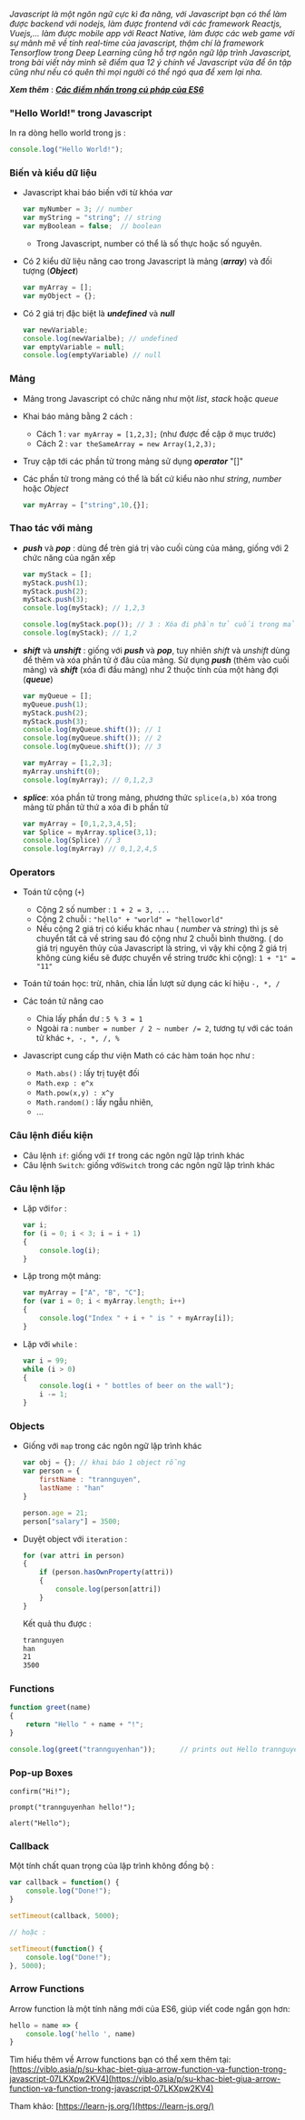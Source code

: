 *Javascript là một ngôn ngữ cực kì đa năng, với Javascript bạn có thể làm được backend với nodejs, làm được frontend với các framework Reactjs, Vuejs,... làm được mobile app với React Native, làm được các web game với sự mãnh mẽ về tính real-time của javascript, thậm chí là framework Tensorflow trong Deep Learning cũng hỗ trợ ngôn ngữ lập trình Javascript, trong bài viết này mình sẽ điểm qua 12 ý chính về Javascript vừa để ôn tập cũng như nếu có quên thì mọi người có thể ngó qua để xem lại nha.*

***Xem thêm*** : [***Các điểm nhấn trong cú pháp của ES6***](https://www.tailieubkhn.com/2022/05/cac-diem-nhan-trong-cu-phap-es6.html)

### "Hello World!" trong Javascript
In ra dòng hello world trong js : 
```javascript
console.log("Hello World!");
```

### Biến và kiểu dữ liệu 
- Javascript khai báo biến với từ khóa *var*
    ```javascript
    var myNumber = 3; // number
    var myString = "string"; // string
    var myBoolean = false;	// boolean
    ```
    - Trong Javascript, number có thể là số thực hoặc số nguyên.

- Có 2 kiểu dữ liệu nâng cao trong Javascript là mảng (***array***) và đối tượng (***Object***)
    ```javascript
    var myArray = [];
    var myObject = {};
    ```

+ Có 2 giá trị đặc biệt là ***undefined*** và ***null***
    ```javascript
    var newVariable;
    console.log(newVarialbe); // undefined
    var emptyVariable = null;
    console.log(emptyVariable) // null
    ```   

### Mảng 
- Mảng trong Javascript có chức năng như một *list*, *stack* hoặc *queue*
- Khai báo mảng bằng 2 cách : 
    - Cách 1 :  `var myArray = [1,2,3];` (như được đề cập ở mục trước)
    - Cách 2 : `var theSameArray = new Array(1,2,3);`

- Truy cập tới các phần tử trong mảng sử dụng ***operator*** "[]"
- Các phần tử trong mảng có thể là bất cứ kiểu nào như *string*, *number* hoặc *Object*
    ```javascript
    var myArray = ["string",10,{}];
    ```
    
### Thao tác với mảng
- ***push*** và ***pop*** : dùng để trèn giá trị vào cuối cùng của mảng, giống với 2 chức năng của ngăn xếp
    ```javascript
    var myStack = [];
    myStack.push(1);
    myStack.push(2);
    myStack.push(3);
    console.log(myStack); // 1,2,3

    console.log(myStack.pop()); // 3 : Xóa đi phần tử cuối trong mảng và trả về giá trị phần tử vừa lấy ra.
    console.log(myStack); // 1,2
    ```
	
- ***shift*** và ***unshift*** : giống với ***push*** và ***pop***, tuy nhiên *shift* và *unshift* dùng để thêm và xóa phần tử ở đâu của mảng. Sử dụng ***push*** (thêm vào cuối mảng) và ***shift*** (xóa đi đầu mảng) như 2 thuộc tính của một hàng đợi (***queue***)
    ```javascript
    var myQueue = [];
    myQueue.push(1);
    myStack.push(2);
    myStack.push(3);
    console.log(myQueue.shift()); // 1
    console.log(myQueue.shift()); // 2
    console.log(myQueue.shift()); // 3

    var myArray = [1,2,3];
    myArray.unshift(0);
    console.log(myArray); // 0,1,2,3
    ```
	     
- ***splice***: xóa phần tử trong mảng, phương thức `splice(a,b)` xóa trong mảng từ phần tử thứ a xóa đi b phần tử
    ```javascript
    var myArray = [0,1,2,3,4,5];
    var Splice = myArray.splice(3,1);
    console.log(Splice) // 3
    console.log(myArray) // 0,1,2,4,5
    ```

### Operators
- Toán tử cộng (`+`) 
    - Cộng 2 số number : `1 + 2 = 3, ...`
    - Cộng 2 chuỗi : `"hello" + "world" = "helloworld"`
    - Nếu cộng 2 giá trị có kiểu khác nhau ( *number* và *string*) thì js sẽ chuyển tất cả về string sau đó cộng như 2 chuỗi bình thường.
    ( do giá trị nguyên thủy của Javascript là string, vì vậy khi cộng 2 giá trị không cùng kiểu sẽ được chuyển về string trước khi cộng): `1 + "1" = "11"`

- Toán tử toán học: trừ, nhân, chia lần lượt sử dụng các kí hiệu `-, *, /`
-  Các toán tử nâng cao
    - Chia lấy phần dư : `5 % 3 = 1`
    - Ngoài ra : `number = number / 2 ~ number /= 2`, tương tự với các toán tử khác `+, -, *, /, %`
    
- Javascript cung cấp thư viện Math có các hàm toán học như : 
    - `Math.abs()` : lấy trị tuyệt đối
    - `Math.exp : e^x`
    - `Math.pow(x,y) : x^y`
    - `Math.random()` : lấy ngẫu nhiên,
    - ... 

### Câu lệnh điều kiện
- Câu lệnh `if`: giống với `If` trong các ngôn ngữ lập trình khác
- Câu lệnh `Switch`: giống với`Switch` trong các ngôn ngữ lập trình khác

### Câu lệnh lặp 
- Lặp với`for` : 
    ```javascript
    var i;
    for (i = 0; i < 3; i = i + 1)
    {
        console.log(i);
    }
    ```

- Lặp trong một mảng: 
    ```javascript
    var myArray = ["A", "B", "C"];
    for (var i = 0; i < myArray.length; i++)
    {
        console.log("Index " + i + " is " + myArray[i]);
    }
    ```

- Lặp với `while` : 
    ```javascript
    var i = 99;
    while (i > 0)
    {
        console.log(i + " bottles of beer on the wall");
        i -= 1;
    }
    ```

### Objects
- Giống với `map` trong các ngôn ngữ lập trình khác
    ```javascript
    var obj = {}; // khai báo 1 object rỗng
    var person = {
        firstName : "trannguyen",
        lastName : "han"
    }

    person.age = 21;
    person["salary"] = 3500;
    ```

- Duyệt object với `iteration` : 
    ```javascript
    for (var attri in person)
    {
        if (person.hasOwnProperty(attri))
        {
            console.log(person[attri])
        }
    }
    ```
	Kết quả thu được : 
    ```bash
    trannguyen
    han
    21
    3500
    ```
    
### Functions
```javascript
function greet(name)
{
    return "Hello " + name + "!";
}

console.log(greet("trannguyenhan"));      // prints out Hello trannguyenhan!
```

### Pop-up Boxes
`confirm("Hi!");`

`prompt("trannguyenhan hello!");`

`alert("Hello");`

### Callback
Một tính chất quan trọng của lập trình không đồng bộ : 
```javascript
var callback = function() {
    console.log("Done!");
}

setTimeout(callback, 5000);

// hoặc :

setTimeout(function() {
    console.log("Done!");
}, 5000);
```

### Arrow Functions
Arrow function là một tính năng mới của ES6, giúp viết code ngắn gọn hơn: 
```javascript
hello = name => {
    console.log('hello ', name)
}
```

Tìm hiểu thêm về Arrow functions bạn có thể xem thêm tại: [https://viblo.asia/p/su-khac-biet-giua-arrow-function-va-function-trong-javascript-07LKXpw2KV4](https://viblo.asia/p/su-khac-biet-giua-arrow-function-va-function-trong-javascript-07LKXpw2KV4)

Tham khảo: [https://learn-js.org/](https://learn-js.org/)